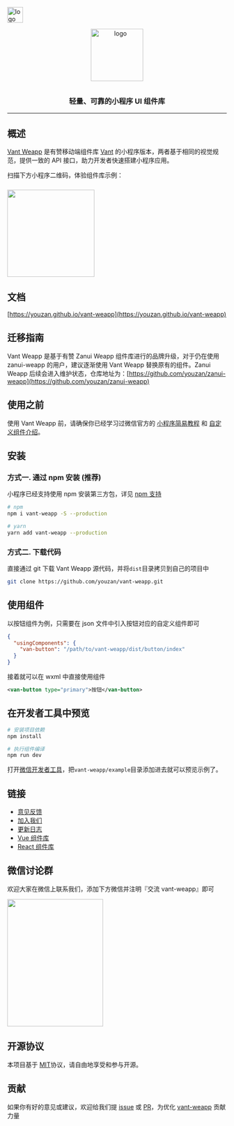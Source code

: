 <p>
    <a href="https://github.com/youzan/"><img alt="logo" width="36px" src="https://img.yzcdn.cn/public_files/2017/02/09/e84aa8cbbf7852688c86218c1f3bbf17.png" alt="youzan">
    </a>
</p>
<p align="center">
    <img alt="logo" src="https://img.yzcdn.cn/public_files/2017/12/18/fd78cf6bb5d12e2a119d0576bedfd230.png" width="120" style="margin-bottom: 10px;">
</p>
<h3 align="center">轻量、可靠的小程序 UI 组件库</h3>

---

## 概述

[Vant Weapp](https://youzan.github.io/vant-weapp) 是有赞移动端组件库 [Vant](https://github.com/youzan/vant) 的小程序版本，两者基于相同的视觉规范，提供一致的 API 接口，助力开发者快速搭建小程序应用。

扫描下方小程序二维码，体验组件库示例：

<img src="https://img.yzcdn.cn/vant-weapp/qrcode-201808101114.jpg" width="200" height="200" style="margin-top: 10px;" >

## 文档

[https://youzan.github.io/vant-weapp](https://youzan.github.io/vant-weapp)

## 迁移指南

Vant Weapp 是基于有赞 Zanui Weapp 组件库进行的品牌升级，对于仍在使用 zanui-weapp 的用户，建议逐渐使用 Vant Weapp 替换原有的组件。Zanui Weapp 后续会进入维护状态，仓库地址为：[https://github.com/youzan/zanui-weapp](https://github.com/youzan/zanui-weapp)

## 使用之前

使用 Vant Weapp 前，请确保你已经学习过微信官方的 [小程序简易教程](https://mp.weixin.qq.com/debug/wxadoc/dev/) 和 [自定义组件介绍](https://developers.weixin.qq.com/miniprogram/dev/framework/custom-component/)。

## 安装

### 方式一. 通过 npm 安装 (推荐)

小程序已经支持使用 npm 安装第三方包，详见 [npm 支持](https://developers.weixin.qq.com/miniprogram/dev/devtools/npm.html?search-key=npm)

```bash
# npm
npm i vant-weapp -S --production

# yarn
yarn add vant-weapp --production
```

### 方式二. 下载代码

直接通过 git 下载 Vant Weapp 源代码，并将`dist`目录拷贝到自己的项目中
```bash
git clone https://github.com/youzan/vant-weapp.git
```

## 使用组件

以按钮组件为例，只需要在 json 文件中引入按钮对应的自定义组件即可

```json
{
  "usingComponents": {
    "van-button": "/path/to/vant-weapp/dist/button/index"
  }
}
```

接着就可以在 wxml 中直接使用组件

```xml
<van-button type="primary">按钮</van-button>
```

## 在开发者工具中预览

```bash
# 安装项目依赖
npm install

# 执行组件编译
npm run dev
```

打开[微信开发者工具](https://mp.weixin.qq.com/debug/wxadoc/dev/devtools/download.html)，把`vant-weapp/example`目录添加进去就可以预览示例了。

## 链接

* [意见反馈](https://github.com/youzan/vant-weapp/issues)
* [加入我们](https://job.youzan.com)
* [更新日志](#/changelog)
* [Vue 组件库](https://github.com/youzan/vant)
* [React 组件库](https://www.youzanyun.com/zanui/zent)

## 微信讨论群

欢迎大家在微信上联系我们，添加下方微信并注明『交流 vant-weapp』即可

<img src="https://img.yzcdn.cn/vant/wechat_20180606.png" width="220" height="292" >

## 开源协议

本项目基于 [MIT](https://zh.wikipedia.org/wiki/MIT%E8%A8%B1%E5%8F%AF%E8%AD%89)协议，请自由地享受和参与开源。

## 贡献

如果你有好的意见或建议，欢迎给我们提 [issue] 或 [PR]，为优化 [vant-weapp] 贡献力量

[vant-weapp]: https://github.com/youzan/vant-weapp
[issue]: https://github.com/youzan/vant-weapp/issues/new
[PR]: https://github.com/youzan/vant-weapp/compare
[MIT]: http://opensource.org/licenses/MIT
[小程序简易教程]: https://mp.weixin.qq.com/debug/wxadoc/dev/
[小程序框架介绍]: https://mp.weixin.qq.com/debug/wxadoc/dev/framework/MINA.html
[微信开发者工具]: https://mp.weixin.qq.com/debug/wxadoc/dev/devtools/download.html
